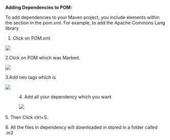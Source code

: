 ﻿**Adding Dependencies to POM:**

To add dependencies to your Maven project, you include <dependency> elements within the <dependencies> section in the pom.xml. For example, to add the Apache Commons Lang library

1. Click on POM.xml

![](Aspose.Words.3afc2541-e40e-496f-9a12-4824b440e7de.001.png)

2\.Click on POM which was Marked.

![](Aspose.Words.3afc2541-e40e-496f-9a12-4824b440e7de.002.png)

3\.Add two tags which is <dependencies>     </dependencies>

![](Aspose.Words.3afc2541-e40e-496f-9a12-4824b440e7de.003.png)

`      `4. Add all your dependency which you want

`      `![](Aspose.Words.3afc2541-e40e-496f-9a12-4824b440e7de.004.png)

5\. Then Click ctrl+S.

6\. All the files in dependency will downloaded in stored in a folder called .m2
